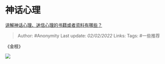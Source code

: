 # 神话心理
[讲解神话心理、迷信心理的书籍或者资料有哪些？](https://www.zhihu.com/question/406291988/answer/1336980709)

> Author: #Anonymity
> Last update: *02/02/2022*
> Links:
> Tags: #一些推荐

《金枝》

![](https://pic1.zhimg.com/80/v2-9fd99e8c7be8838d4b4461b005ff5a88_1440w.jpg?source=c8b7c179)

